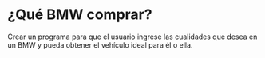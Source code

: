 # ¿Qué BMW comprar?
Crear un programa para que el usuario ingrese las cualidades que desea en un BMW y pueda obtener el vehículo ideal para él o ella.

